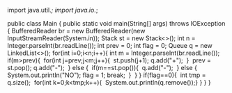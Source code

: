 import java.util.*;
import java.io.*;

public class Main { public static void main(String[] args) throws IOException {
  BufferedReader br = new BufferedReader(new InputStreamReader(System.in));
  Stack<Integer> st = new Stack<>();
  int n = Integer.parseInt(br.readLine()); int prev = 0; int flag = 0;
  Queue<String> q = new LinkedList<>();
  for(int i=0;i<n;i++){
​    int m = Integer.parseInt(br.readLine());
​    if(m>prev){
​      for(int j=prev;j<m;j++){
​        st.push(j+1); q.add("+");
​      }
​      prev = st.pop(); q.add("-");
​    } else {
​      if(m==st.pop()){
​        q.add("-");
​      } else {
​        System.out.println("NO"); flag = 1; break; 
​      }
​    }
  }
  if(flag==0){
​    int tmp = q.size();
​    for(int k=0;k<tmp;k++){
​      System.out.println(q.remove());
​    }
  }
}
}